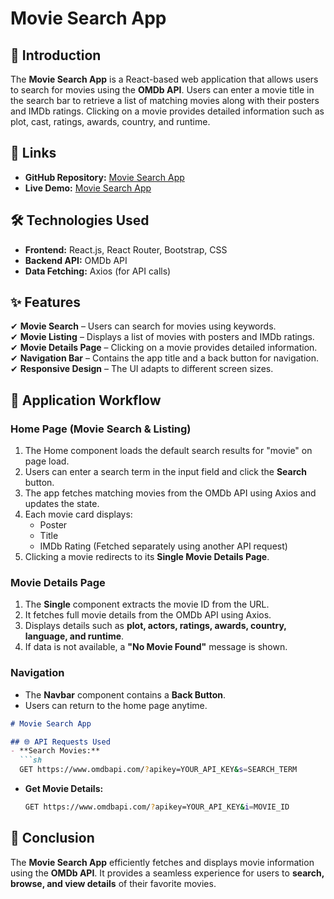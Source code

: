 # Movie Search App

## 📌 Introduction
The **Movie Search App** is a React-based web application that allows users to search for movies using the **OMDb API**. Users can enter a movie title in the search bar to retrieve a list of matching movies along with their posters and IMDb ratings. Clicking on a movie provides detailed information such as plot, cast, ratings, awards, country, and runtime.

## 🔗 Links
- **GitHub Repository:** [Movie Search App](https://github.com/NehaChatandar/Movie-app.git)
- **Live Demo:** [Movie Search App](https://nehachatandar.github.io/Movie-app/)

## 🛠 Technologies Used
- **Frontend:** React.js, React Router, Bootstrap, CSS
- **Backend API:** OMDb API
- **Data Fetching:** Axios (for API calls)

## ✨ Features
✔ **Movie Search** – Users can search for movies using keywords.  
✔ **Movie Listing** – Displays a list of movies with posters and IMDb ratings.  
✔ **Movie Details Page** – Clicking on a movie provides detailed information.  
✔ **Navigation Bar** – Contains the app title and a back button for navigation.  
✔ **Responsive Design** – The UI adapts to different screen sizes.  

## 🚀 Application Workflow
### **Home Page (Movie Search & Listing)**
1. The Home component loads the default search results for "movie" on page load.
2. Users can enter a search term in the input field and click the **Search** button.
3. The app fetches matching movies from the OMDb API using Axios and updates the state.
4. Each movie card displays:
   - Poster
   - Title
   - IMDb Rating (Fetched separately using another API request)
5. Clicking a movie redirects to its **Single Movie Details Page**.

### **Movie Details Page**
1. The **Single** component extracts the movie ID from the URL.
2. It fetches full movie details from the OMDb API using Axios.
3. Displays details such as **plot, actors, ratings, awards, country, language, and runtime**.
4. If data is not available, a **"No Movie Found"** message is shown.

### **Navigation**
- The **Navbar** component contains a **Back Button**.
- Users can return to the home page anytime.

```markdown
# Movie Search App

## 🌐 API Requests Used
- **Search Movies:**
  ```sh
  GET https://www.omdbapi.com/?apikey=YOUR_API_KEY&s=SEARCH_TERM
  ```
- **Get Movie Details:**
  ```sh
  GET https://www.omdbapi.com/?apikey=YOUR_API_KEY&i=MOVIE_ID
  ```

## 📌 Conclusion
The **Movie Search App** efficiently fetches and displays movie information using the **OMDb API**. It provides a seamless experience for users to **search, browse, and view details** of their favorite movies.
```


